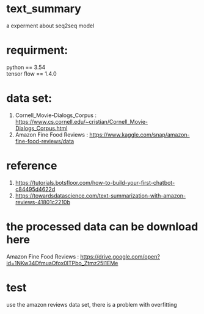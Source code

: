 # text_summary
a experment about seq2seq model
# requirment:
python == 3.54 <br/>
tensor flow == 1.4.0

# data set:
1. Cornell_Movie-Dialogs_Corpus : https://www.cs.cornell.edu/~cristian/Cornell_Movie-Dialogs_Corpus.html
2. Amazon Fine Food Reviews : https://www.kaggle.com/snap/amazon-fine-food-reviews/data
# reference
1. https://tutorials.botsfloor.com/how-to-build-your-first-chatbot-c84495d4622d
2. https://towardsdatascience.com/text-summarization-with-amazon-reviews-41801c2210b
# the processed data can be download here
Amazon Fine Food Reviews : https://drive.google.com/open?id=1NKw34DfmuaOfox0lTPbo_Ztmz25I1EMe
# test
use the amazon reviews data set, there is a problem with overfitting
